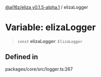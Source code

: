 [@ai16z/eliza v0.1.5-alpha.1](../index.md) / elizaLogger

# Variable: elizaLogger

> `const` **elizaLogger**: `ElizaLogger`

## Defined in

packages/core/src/logger.ts:267
